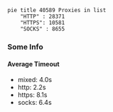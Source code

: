 
```mermaid
pie title 40589 Proxies in list
    "HTTP" : 28371
    "HTTPS": 10581
    "SOCKS" : 8655
```

### Some Info
#### Average Timeout

- mixed: 4.0s
- http: 2.2s
- https: 8.1s
- socks: 6.4s